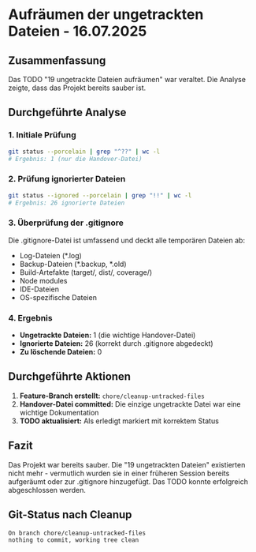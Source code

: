 # Aufräumen der ungetrackten Dateien - 16.07.2025

## Zusammenfassung
Das TODO "19 ungetrackte Dateien aufräumen" war veraltet. Die Analyse zeigte, dass das Projekt bereits sauber ist.

## Durchgeführte Analyse

### 1. Initiale Prüfung
```bash
git status --porcelain | grep "^??" | wc -l
# Ergebnis: 1 (nur die Handover-Datei)
```

### 2. Prüfung ignorierter Dateien
```bash
git status --ignored --porcelain | grep "!!" | wc -l
# Ergebnis: 26 ignorierte Dateien
```

### 3. Überprüfung der .gitignore
Die .gitignore-Datei ist umfassend und deckt alle temporären Dateien ab:
- Log-Dateien (*.log)
- Backup-Dateien (*.backup, *.old)
- Build-Artefakte (target/, dist/, coverage/)
- Node modules
- IDE-Dateien
- OS-spezifische Dateien

### 4. Ergebnis
- **Ungetrackte Dateien:** 1 (die wichtige Handover-Datei)
- **Ignorierte Dateien:** 26 (korrekt durch .gitignore abgedeckt)
- **Zu löschende Dateien:** 0

## Durchgeführte Aktionen

1. **Feature-Branch erstellt:** `chore/cleanup-untracked-files`
2. **Handover-Datei committed:** Die einzige ungetrackte Datei war eine wichtige Dokumentation
3. **TODO aktualisiert:** Als erledigt markiert mit korrektem Status

## Fazit
Das Projekt war bereits sauber. Die "19 ungetrackten Dateien" existierten nicht mehr - vermutlich wurden sie in einer früheren Session bereits aufgeräumt oder zur .gitignore hinzugefügt. Das TODO konnte erfolgreich abgeschlossen werden.

## Git-Status nach Cleanup
```
On branch chore/cleanup-untracked-files
nothing to commit, working tree clean
```